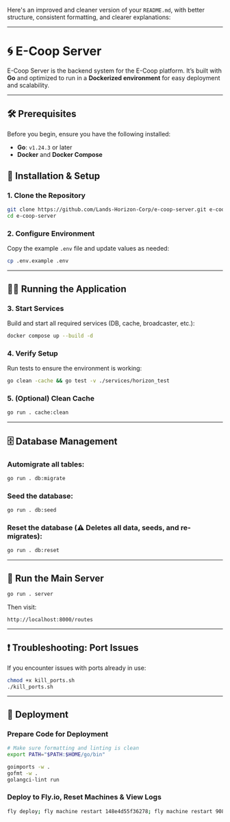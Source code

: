 Here's an improved and cleaner version of your `README.md`, with better structure, consistent formatting, and clearer explanations:

---

# 🌀 E-Coop Server

E-Coop Server is the backend system for the E-Coop platform. It’s built with **Go** and optimized to run in a **Dockerized environment** for easy deployment and scalability.

---

## 🛠️ Prerequisites

Before you begin, ensure you have the following installed:

- **Go**: `v1.24.3` or later
- **Docker** and **Docker Compose**

## 🚀 Installation & Setup

### 1. Clone the Repository

```bash
git clone https://github.com/Lands-Horizon-Corp/e-coop-server.git e-coop-server
cd e-coop-server
```

### 2. Configure Environment

Copy the example `.env` file and update values as needed:

```bash
cp .env.example .env
```

---

## 🧑‍💻 Running the Application

### 3. Start Services

Build and start all required services (DB, cache, broadcaster, etc.):

```bash
docker compose up --build -d
```

### 4. Verify Setup

Run tests to ensure the environment is working:

```bash
go clean -cache && go test -v ./services/horizon_test
```

### 5. (Optional) Clean Cache

```bash
go run . cache:clean
```

---

## 🗄️ Database Management

### Automigrate all tables:

```bash
go run . db:migrate
```

### Seed the database:

```bash
go run . db:seed
```

### Reset the database (⚠️ Deletes all data, seeds, and re-migrates):

```bash
go run . db:reset
```

---

## 🧩 Run the Main Server

```bash
go run . server
```

Then visit:

```
http://localhost:8000/routes
```

---

## ❗ Troubleshooting: Port Issues

If you encounter issues with ports already in use:

```bash
chmod +x kill_ports.sh
./kill_ports.sh
```

---

## 🚢 Deployment

### Prepare Code for Deployment

```bash
# Make sure formatting and linting is clean
export PATH="$PATH:$HOME/go/bin"

goimports -w .
gofmt -w .
golangci-lint run
```

### Deploy to Fly.io, Reset Machines & View Logs

```bash
fly deploy; fly machine restart 148e4d55f36278; fly machine restart 90802d3ea0ed38; fly logs
```
